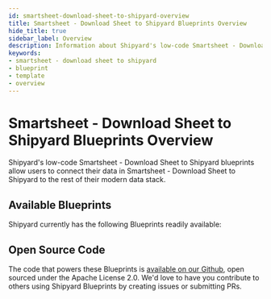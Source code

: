 ```yaml
---
id: smartsheet-download-sheet-to-shipyard-overview
title: Smartsheet - Download Sheet to Shipyard Blueprints Overview
hide_title: true
sidebar_label: Overview
description: Information about Shipyard's low-code Smartsheet - Download Sheet to Shipyard templates.
keywords:
- smartsheet - download sheet to shipyard
- blueprint
- template
- overview
---
```


# Smartsheet - Download Sheet to Shipyard Blueprints Overview

Shipyard's low-code Smartsheet - Download Sheet to Shipyard blueprints allow users to connect their data in Smartsheet - Download Sheet to Shipyard to the rest of their modern data stack.

## Available Blueprints
Shipyard currently has the following Blueprints readily available: 

## Open Source Code
The code that powers these Blueprints is [available on our Github](None), open sourced under the Apache License 2.0. We'd love to have you contribute to others using Shipyard Blueprints by creating issues or submitting PRs.
